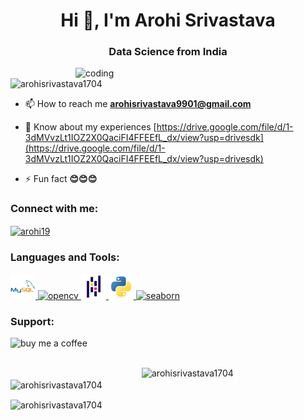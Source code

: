 <h1 align="center">Hi 👋, I'm Arohi Srivastava</h1>
<h3 align="center">Data Science from India</h3>

<img align="right" alt="coding" width="400" src="https://user-images.githubusercontent.com/55389276/140866485-8fb1c876-9a8f-4d6a-98dc-08c4981eaf70.gif">
<p align="left"> <img src="https://komarev.com/ghpvc/?username=arohisrivastava1704&label=Profile%20views&color=0e75b6&style=flat" alt="arohisrivastava1704" /> </p>

- 📫 How to reach me **arohisrivastava9901@gmail.com**

- 📄 Know about my experiences [https://drive.google.com/file/d/1-3dMVvzLt1IOZ2X0QaciFI4FFEEfL_dx/view?usp=drivesdk](https://drive.google.com/file/d/1-3dMVvzLt1IOZ2X0QaciFI4FFEEfL_dx/view?usp=drivesdk)

- ⚡ Fun fact **😊😊😊**

<h3 align="left">Connect with me:</h3>
<p align="left">
<a href="https://linkedin.com/in/arohi19" target="blank"><img align="center" src="https://raw.githubusercontent.com/rahuldkjain/github-profile-readme-generator/master/src/images/icons/Social/linked-in-alt.svg" alt="arohi19" height="30" width="40" /></a>
</p>

<h3 align="left">Languages and Tools:</h3>
<p align="left"> <a href="https://www.mysql.com/" target="_blank" rel="noreferrer"> <img src="https://raw.githubusercontent.com/devicons/devicon/master/icons/mysql/mysql-original-wordmark.svg" alt="mysql" width="40" height="40"/> </a> <a href="https://opencv.org/" target="_blank" rel="noreferrer"> <img src="https://www.vectorlogo.zone/logos/opencv/opencv-icon.svg" alt="opencv" width="40" height="40"/> </a> <a href="https://pandas.pydata.org/" target="_blank" rel="noreferrer"> <img src="https://raw.githubusercontent.com/devicons/devicon/2ae2a900d2f041da66e950e4d48052658d850630/icons/pandas/pandas-original.svg" alt="pandas" width="40" height="40"/> </a> <a href="https://www.python.org" target="_blank" rel="noreferrer"> <img src="https://raw.githubusercontent.com/devicons/devicon/master/icons/python/python-original.svg" alt="python" width="40" height="40"/> </a> <a href="https://seaborn.pydata.org/" target="_blank" rel="noreferrer"> <img src="https://seaborn.pydata.org/_images/logo-mark-lightbg.svg" alt="seaborn" width="40" height="40"/> </a> </p>

<h3 align="left">Support:</h3>
<p><a href="https://www.buymeacoffee.com/buy me a coffee "> <img align="left" src="https://cdn.buymeacoffee.com/buttons/v2/default-yellow.png" height="50" width="210" alt="buy me a coffee " /></a></p><br><br>

<p><img align="left" src="https://github-readme-stats.vercel.app/api/top-langs?username=arohisrivastava1704&show_icons=true&locale=en&layout=compact" alt="arohisrivastava1704" /></p>

<p>&nbsp;<img align="center" src="https://github-readme-stats.vercel.app/api?username=arohisrivastava1704&show_icons=true&locale=en" alt="arohisrivastava1704" /></p>

<p><img align="center" src="https://github-readme-streak-stats.herokuapp.com/?user=arohisrivastava1704&" alt="arohisrivastava1704" /></p>
